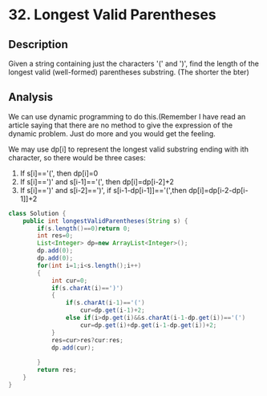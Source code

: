 # 32. Longest Valid Parentheses
## Description
Given a string containing just the characters '(' and ')', find the length of the longest valid (well-formed) parentheses substring.
(The shorter the bter)

## Analysis
We can use dynamic programming to do this.(Remember I have read an article saying that there are no method to give the expression of the dynamic problem. Just do more and you would get the feeling.

We may use dp[i] to represent the longest valid substring ending with ith character, so there would be three cases:
1. If s[i]=='(', then dp[i]=0
2. If s[i]==')' and s[i-1]=='(', then dp[i]=dp[i-2]+2
3. If s[i]==')' and s[i-2]==')', if s[i-1-dp[i-1]]=='(',then dp[i]=dp[i-2-dp[i-1]]+2

```java
class Solution {
    public int longestValidParentheses(String s) {
        if(s.length()==0)return 0;
        int res=0;
        List<Integer> dp=new ArrayList<Integer>();
        dp.add(0);
        dp.add(0);
        for(int i=1;i<s.length();i++)
        {
            int cur=0;
            if(s.charAt(i)==')')
            {
                if(s.charAt(i-1)=='(')
                    cur=dp.get(i-1)+2;
                else if(i>dp.get(i)&&s.charAt(i-1-dp.get(i))=='(')
                    cur=dp.get(i)+dp.get(i-1-dp.get(i))+2;
            }
            res=cur>res?cur:res;
            dp.add(cur);
                
        }
        return res;
    }
}
```



